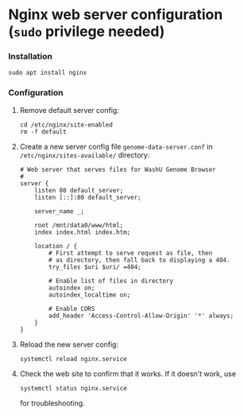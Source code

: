 
# Nginx web server configuration (`sudo` privilege needed)

### Installation

```
sudo apt install nginx
```

### Configuration


1. Remove default server config:
   ```shell
   cd /etc/nginx/site-enabled
   rm -f default
   ```

2. Create a new server config file `genome-data-server.conf` in
   `/etc/nginx/sites-available/` directory:

   ```
   # Web server that serves files for WashU Genome Browser
   #
   server {
       listen 80 default_server;
	   listen [::]:80 default_server;

       server_name _;

       root /mnt/data0/www/html;
       index index.html index.htm;

       location / {
	       # First attempt to serve request as file, then
		   # as directory, then fall back to displaying a 404.
	       try_files $uri $uri/ =404;

	       # Enable list of files in directory
	       autoindex on;
	       autoindex_localtime on;

           # Enable CORS
	       add_header 'Access-Control-Allow-Origin' '*' always;
       }
   }
   ```

3. Reload the new server config:
   ```shell
   systemctl reload nginx.service
   ```

4. Check the web site to confirm that it works. If it doesn't work, use
   ```shell
   systemctl status nginx.service
   ```
   for troubleshooting.
